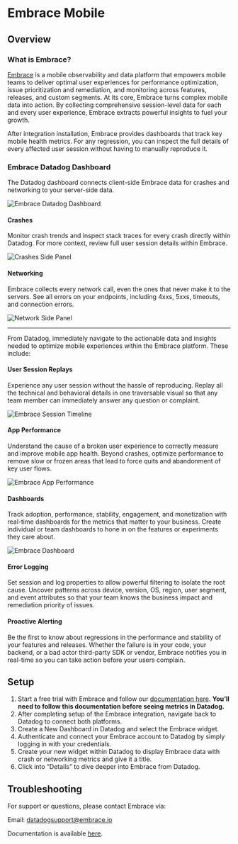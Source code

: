 # Embrace Mobile

## Overview

### What is Embrace?

[Embrace][1] is a mobile observability and data platform that empowers mobile teams to deliver optimal user experiences for 
performance optimization, issue prioritization and remediation, and monitoring across features, releases, and custom 
segments. At its core, Embrace turns complex mobile data into action. By collecting comprehensive session-level data for
each and every user experience, Embrace extracts powerful insights to fuel your growth.

After integration installation, Embrace provides dashboards that track key mobile health metrics. For any regression, you can inspect 
the full details of every affected user session without having to manually reproduce it. 

### Embrace Datadog Dashboard

The Datadog dashboard connects client-side Embrace data for crashes and networking to your server-side data. 

![Embrace Datadog Dashboard][2]

#### Crashes

Monitor crash trends and inspect stack traces for every crash directly within Datadog. For more context, review full
user session details within Embrace.

![Crashes Side Panel][3]

#### Networking

Embrace collects every network call, even the ones that never make it to the servers. See all errors on your
endpoints, including 4xxs, 5xxs, timeouts, and connection errors.

![Network Side Panel][4]

---

From Datadog, immediately navigate to the actionable data and insights needed to optimize mobile experiences within the
Embrace platform. These include:

#### User Session Replays

Experience any user session without the hassle of reproducing. Replay all the technical and behavioral details in one
traversable visual so that any team member can immediately answer any question or complaint.

![Embrace Session Timeline][5]

#### App Performance

Understand the cause of a broken user experience to correctly measure and improve mobile app health. Beyond crashes,
optimize performance to remove slow or frozen areas that lead to force quits and abandonment of key user flows. 

![Embrace App Performance][6]

#### Dashboards

Track adoption, performance, stability, engagement, and monetization with real-time dashboards for the metrics that 
matter to your business. Create individual or team dashboards to hone in on the features or experiments they care about.

![Embrace Dashboard][7]

#### Error Logging

Set session and log properties to allow powerful filtering to isolate the root cause. Uncover patterns across 
device, version, OS, region, user segment, and event attributes so that your team knows the business impact and 
remediation priority of issues. 

#### Proactive Alerting

Be the first to know about regressions in the performance and stability of your features and releases. Whether the 
failure is in your code, your backend, or a bad actor third-party SDK or vendor, Embrace notifies you in real-time
so you can take action before your users complain.
 
## Setup

1. Start a free trial with Embrace and follow our [documentation here][8]. **You’ll need to 
   follow this documentation before seeing metrics in Datadog.**
1. After completing setup of the Embrace integration, navigate back to Datadog to connect both platforms.
1. Create a New Dashboard in Datadog and select the Embrace widget.
1. Authenticate and connect your Embrace account to Datadog by simply logging in with your credentials.
1. Create your new widget within Datadog to display Embrace data with crash or networking metrics and give it a title.
1. Click into “Details” to dive deeper into Embrace from Datadog.

## Troubleshooting
For support or questions, please contact Embrace via: 

Email: datadogsupport@embrace.io 

Documentation is available [here][8].

[1]: https://embrace.io
[2]: https://raw.githubusercontent.com/DataDog/integrations-extras/master/embrace_mobile/images/datadog_dashboard.jpeg
[3]: https://raw.githubusercontent.com/DataDog/integrations-extras/master/embrace_mobile/images/datadog_side_panel.png
[4]: https://raw.githubusercontent.com/DataDog/integrations-extras/master/embrace_mobile/images/datadog_network_panel.png
[5]: https://raw.githubusercontent.com/DataDog/integrations-extras/master/embrace_mobile/images/embrace_session.png
[6]: https://raw.githubusercontent.com/DataDog/integrations-extras/master/embrace_mobile/images/embrace_app_performance.png
[7]: https://raw.githubusercontent.com/DataDog/integrations-extras/master/embrace_mobile/images/embrace_dashboard.png
[8]: https://embrace.io/docs/
